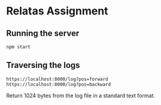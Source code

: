 # Relatas Assignment

## Running the server
```
npm start
```

## Traversing the logs

```
https://localhost:8000/log?pos=forward
https://localhost:8000/log?pos=backward
```

Return 1024 bytes from the log file in a standard text format.

